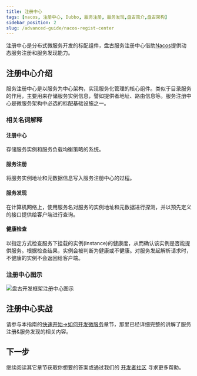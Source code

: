 ```yaml
---
title: 注册中心
tags: [nacos, 注册中心, Dubbo, 服务注册, 服务发现,盘古简介,盘古架构]
sidebar_position: 2
slug: /advanced-guide/nacos-regist-center
---
```

<head>
  <title>盘古开发框架 | 注册中心 | 服务注册 | 服务发现 | Nacos</title>
  <meta name="keywords" content="盘古开发框架 | 注册中心 | 服务注册 | 服务发现 | Nacos" />
  <meta name="description" content="「盘古开发框架」是完全独立于 Spring Cloud 生态的一套轻量灵活、成熟可靠的工业级分布式微服务开发和治理框架（兼容垂直单体分层架构)。它基于 Apache-2.0 协议开源发布，且是免费的。我们希望不仅是开源的受益者，也能成为开源的贡献者，与开源社区一起「共建共享开源生态」。" />
</head>

注册中心是分布式微服务开发的标配组件，盘古服务注册中心借助[Nacos](/docs/thanks)提供动态服务注册和服务发现能力。

## 注册中心介绍

服务注册中心是以服务为中心架构，实现服务化管理的核心组件。类似于目录服务的作用，主要用来存储服务实例信息，譬如提供者地址、路由信息等。服务注册中心是微服务架构中必选的标配基础设施之一。

### 相关名词解释
#### 注册中心
存储服务实例和服务负载均衡策略的系统。
#### 服务注册
将服务实例地址和元数据信息写入服务注册中心的过程。
#### 服务发现
在计算机网络上，使用服务名对服务的实例地址和元数据进行探测，并以预先定义的接口提供给客户端进行查询。
#### 健康检查
以指定方式检查服务下挂载的实例(Instance)的健康度，从而确认该实例是否能提供服务。根据检查结果，实例会被判断为健康或不健康。对服务发起解析请求时，不健康的实例不会返回给客户端。

### 注册中心图示
![盘古开发框架注册中心图示](/resources/doc/8-pangu-framework-nacos.png)

## 注册中心实战
请参与本指南的[快速开始->如何开发微服务](/docs/quick-start/how-to-make-microservice-architecture-app)章节，那里已经详细完整的讲解了服务注册&服务发现的相关内容。

## 下一步
继续阅读其它章节获取你想要的答案或通过我们的 [开发者社区](/docs/community) 寻求更多帮助。
